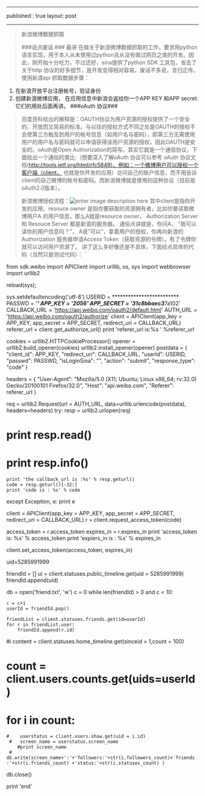 ___
published : true
layout: post
___

>新浪微博数据抓取

>###说点废话 ###
>最进 在做关于新浪微博数据抓取的工作，要求用python语言实现，用于本人从未使用过python且从没有做过网页之类的开发。因此，刚开始十分吃力，不过还好，sina提供了python SDK 工具包，省去了关于http 协议的好多细节，是开发变得相对容易。废话不多说，言归正传。
>使用新浪api 抓取数据步骤：
>

 1. 在新浪开放平台注册帐号，验证身份
 2. 创建新浪微博应用， 在应用信息中新浪会返给你一个APP KEY 和APP secret. 它们的用处后面再讲。
###oAuth 协议###
>百度百科给出的解释是：OAUTH协议为用户资源的授权提供了一个安全的、开放而又简易的标准。与以往的授权方式不同之处是OAUTH的授权不会使第三方触及到用户的帐号信息（如用户名与密码），即第三方无需使用用户的用户名与密码就可以申请获得该用户资源的授权，因此OAUTH是安全的。oAuth是Open Authorization的简写。其实它就是一个通信协议，下面给出一个通俗的类比:（想要深入了解oAuth 协议可以参考 oAuth 协议文档(http://tools.ietf.org/html/rfc5849）。例如：一个微博用户可以授权一个客户端（client， 也就是你开发的应用）访问自己的账户信息，而不用告诉client的自己微博的帐号和密码。而新浪微博就是使用的这种协议（目前是oAuth2.0版本）。
>
>新浪微博授权流程：![enter image description here](http://www.sinaimg.cn/blog/developer/wiki/oAuth2_01.gif)
>其中client是指你开发的应用，resouce owner 是指你要获取的资源拥有者，比如你要读取微博用户A 的用户信息，那么A就是resource owner， Authorization Server 和 Resouce Server 都是新浪的服务器。
>通俗点讲就是，你问A， “我可以读你的用户信息吗？”， A说”可以”，拿着用户的授权，你再向新浪的Authorization 服务器申请Access Token（获取资源的令牌）。有了令牌你就可以访问用户资源了。 讲了这么多好像还是不具体，下面给点具体的代码（当然只是测试代码）：
>`

from sdk.weibo import APIClient
import urllib, os, sys
import webbrowser
import urllib2

reload(sys);

sys.setdefaultencoding('utf-8')
USERID = *************************
PASSWD = '***********************'
APP_KEY = '2056******'
APP_SECRET = '31c8bbaec3*****************7a102'
CALLBACK_URL = 'https://api.weibo.com/oauth2/default.html'
AUTH_URL = 'https://api.weibo.com/oauth2/authorize'
client = APIClient(app_key = APP_KEY,
        app_secret = APP_SECRET, redirect_uri = CALLBACK_URL)
referer_url = client.get_authorize_url()
print 'referer_url is:%s ' %referer_url


cookies = urllib2.HTTPCookieProcessor()
opener = urllib2.build_opener(cookies)
urllib2.install_opener(opener)
postdata = {
    "client_id": APP_KEY,
    "redirect_uri": CALLBACK_URL,
    "userId": USERID,
    "passwd": PASSWD,
    "isLoginSina": "",
    "action": "submit",
    "response_type": "code"
}

headers = {
    "User-Agent": "Mozilla/5.0 (X11; Ubuntu; Linux x86_64; rv:32.0) Gecko/20100101 Firefox/32.0",
    "Host": "api.weibo.com",
    "Referer": referer_url
}

req = urllib2.Request(url = AUTH_URL, data=urllib.urlencode(postdata), headers=headers)
try:
    resp = urllib2.urlopen(req)
   # print resp.read()
   # print resp.info()
    print 'the callback_url is :%s' % resp.geturl()
    code = resp.geturl()[-32:]
    print 'code is : %s' % code
except Exception, e:
    print e

client = APIClient(app_key = APP_KEY,
        app_secret = APP_SECRET, redirect_uri = CALLBACK_URL)
r = client.request_access_token(code)

access_token = r.access_token
expires_in = r.expires_in
print 'access_token is: %s' % access_token
print 'expiers_in is : %s' % expires_in

client.set_access_token(access_token, expires_in)

uid=5285991999

friendId = []
ul = client.statuses.public_timeline.get(uid = 5285991999)
friendId.append(uid)

db = open('friend.txt', 'w')
c = 0
while len(friendId) > 0 and c < 10:
     
    c = c+1
    userId = friendId.pop()
  
    friendList = client.statuses.friends.get(id=userId)
    for r in friendList.user:
        friendId.append(r.id)
  #i  content = client.statuses.home_timeline.get(sinceid = 1,count = 100)
   # count = client.users.counts.get(uids=userId)
   # for i in count:
    #    userstatus = client.users.show.get(uid = i.id)
     #   screen_name = userstatus.screen_name
        #print screen_name
     #   db.write(screen_name+':'+'followers:'+str(i.followers_count)+'friends :'+str(i.friends_count) +'status:'+str(i.statuses_count) )
    
db.close()

print 'end'
